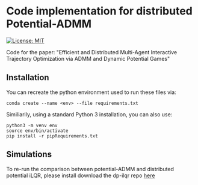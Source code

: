 # Code implementation for distributed Potential-ADMM
 [![License:
 MIT](https://img.shields.io/badge/License-MIT-yellow.svg)](https://opensource.org/licenses/MIT)
 
Code for the paper: "Efficient and Distributed Multi-Agent Interactive Trajectory
Optimization via ADMM and Dynamic Potential Games"

## Installation
You can recreate the python environment used to run these files via:
```
conda create --name <env> --file requirements.txt
```

Similiarily, using a standard Python 3 installation, you can also use:
```
python3 -m venv env
source env/bin/activate
pip install -r pipRequirements.txt
```

## Simulations
To re-run the comparison between potential-ADMM and distributed potential iLQR, please install download the dp-ilqr repo [here](https://github.com/labicon/dp-ilqr)


